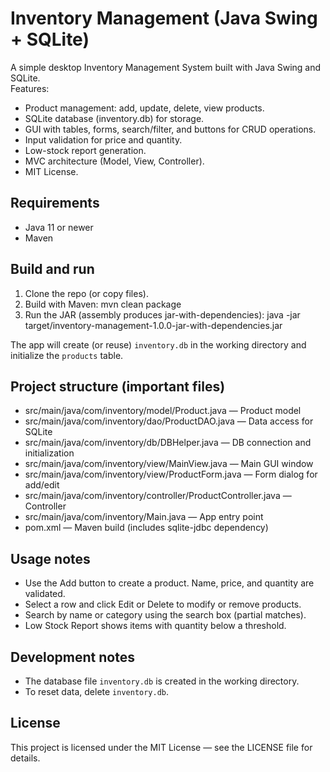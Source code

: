 # Inventory Management (Java Swing + SQLite)

A simple desktop Inventory Management System built with Java Swing and SQLite.  
Features:
- Product management: add, update, delete, view products.
- SQLite database (inventory.db) for storage.
- GUI with tables, forms, search/filter, and buttons for CRUD operations.
- Input validation for price and quantity.
- Low-stock report generation.
- MVC architecture (Model, View, Controller).
- MIT License.

## Requirements
- Java 11 or newer
- Maven

## Build and run

1. Clone the repo (or copy files).
2. Build with Maven:
   mvn clean package
3. Run the JAR (assembly produces jar-with-dependencies):
   java -jar target/inventory-management-1.0.0-jar-with-dependencies.jar

The app will create (or reuse) `inventory.db` in the working directory and initialize the `products` table.

## Project structure (important files)
- src/main/java/com/inventory/model/Product.java — Product model
- src/main/java/com/inventory/dao/ProductDAO.java — Data access for SQLite
- src/main/java/com/inventory/db/DBHelper.java — DB connection and initialization
- src/main/java/com/inventory/view/MainView.java — Main GUI window
- src/main/java/com/inventory/view/ProductForm.java — Form dialog for add/edit
- src/main/java/com/inventory/controller/ProductController.java — Controller
- src/main/java/com/inventory/Main.java — App entry point
- pom.xml — Maven build (includes sqlite-jdbc dependency)

## Usage notes
- Use the Add button to create a product. Name, price, and quantity are validated.
- Select a row and click Edit or Delete to modify or remove products.
- Search by name or category using the search box (partial matches).
- Low Stock Report shows items with quantity below a threshold.

## Development notes
- The database file `inventory.db` is created in the working directory.
- To reset data, delete `inventory.db`.

## License
This project is licensed under the MIT License — see the LICENSE file for details.